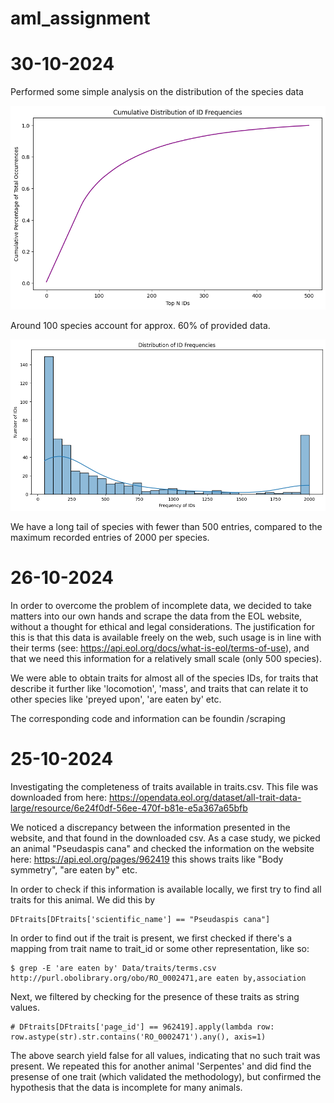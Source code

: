 # aml_assignment

# 30-10-2024
Performed some simple analysis on the distribution of the species data

![Species cumulative distribution](./images/freq_cum_species_id.png)

Around 100 species account for approx. 60% of provided data. 

![Species distribution](./images/freq_dist_species_id.png)

We have a long tail of species with fewer than 500 entries, compared to the maximum recorded entries of 2000 per species.

# 26-10-2024

In order to overcome the problem of incomplete data, we decided to take matters into our own hands and scrape the data from the EOL website, without a thought for ethical and legal considerations. The justification for this is that this data is available freely on the web, such usage is in line with their terms (see: https://api.eol.org/docs/what-is-eol/terms-of-use), and that we need this information for a relatively small scale (only 500 species).

We were able to obtain traits for almost all of the species IDs, for traits that describe it further like 'locomotion', 'mass', and traits that can relate it to other species like 'preyed upon', 'are eaten by' etc.

The corresponding code and information can be foundin /scraping

# 25-10-2024

Investigating the completeness of traits available in traits.csv. 
This file was downloaded from here: https://opendata.eol.org/dataset/all-trait-data-large/resource/6e24f0df-56ee-470f-b81e-e5a367a65bfb

We noticed a discrepancy between the information presented in the website, and that found in the downloaded csv. 
As a case study, we picked an animal "Pseudaspis cana" and checked the information on the website here: https://api.eol.org/pages/962419
this shows traits like "Body symmetry", "are eaten by" etc. 

In order to check if this information is available locally, we first try to find all traits for this animal. We did this by

```
DFtraits[DFtraits['scientific_name'] == "Pseudaspis cana"]
```

In order to find out if the trait is present, we first checked if there's a mapping from trait name to trait_id or some other representation, like so:

``` 
$ grep -E 'are eaten by' Data/traits/terms.csv
http://purl.obolibrary.org/obo/RO_0002471,are eaten by,association
```

Next, we filtered by checking for the presence of these traits as string values. 

```
# DFtraits[DFtraits['page_id'] == 962419].apply(lambda row: row.astype(str).str.contains('RO_0002471').any(), axis=1)
```

The above search yield false for all values, indicating that no such trait was present.
We repeated this for another animal 'Serpentes' and did find the presense of one trait (which validated the methodology), but confirmed the hypothesis that the data is incomplete for many animals.